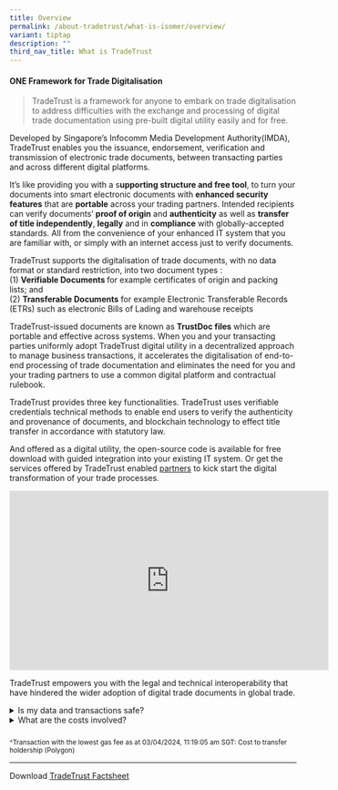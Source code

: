 ```yaml
---
title: Overview
permalink: /about-tradetrust/what-is-isomer/overview/
variant: tiptap
description: ""
third_nav_title: What is TradeTrust
---
```

<h4>ONE Framework for Trade Digitalisation</h4>
<p></p>
<blockquote>
<p>TradeTrust is a<strong> </strong>framework<strong> </strong>for anyone
to embark on trade digitalisation to address difficulties with the exchange
and processing of digital trade documentation using pre-built digital utility
easily and for free.</p>
</blockquote>
<p>Developed by Singapore’s Infocomm Media Development Authority(IMDA), TradeTrust
enables you the issuance, endorsement, verification and transmission of
electronic trade documents, between transacting parties and across different
digital platforms.</p>
<p>It’s like providing you with a s<strong>upporting structure and free tool</strong>,
to turn your documents into smart electronic documents with <strong>enhanced security features</strong> that
are <strong>portable</strong> across your trading partners. Intended recipients
can verify documents’ <strong>proof of origin</strong> and <strong>authenticity</strong> as
well as <strong>transfer of title independently</strong>, <strong>legally</strong> and
in <strong>compliance</strong> with globally-accepted standards. All from
the convenience of your enhanced IT system that you are familiar with,
or simply with an internet access just to verify documents.</p>
<p>TradeTrust supports the digitalisation of trade documents, with no data
format or standard restriction, into two document types :
<br>(1) <strong>Verifiable Documents </strong>for example certificates of origin
and packing lists; and
<br>(2) <strong>Transferable Documents</strong> for example Electronic Transferable
Records (ETRs) such as electronic Bills of Lading and warehouse receipts</p>
<p>TradeTrust-issued documents are known as <strong>TrustDoc files</strong> which
are portable and effective across systems. When you and your transacting
parties uniformly adopt TradeTrust digital utility in a decentralized approach
to manage business transactions, it accelerates the digitalisation of end-to-end
processing of trade documentation and eliminates the need for you and your
trading partners to use a common digital platform and contractual rulebook.</p>
<p>TradeTrust provides three key functionalities. TradeTrust uses verifiable
credentials technical methods to enable end users to verify the authenticity
and provenance of documents, and blockchain technology to effect title
transfer in accordance with statutory law.</p>
<p>And offered as a digital utility, the open-source code is available for
free download with guided integration into your existing IT system. Or
get the services offered by TradeTrust enabled <a href="https://www.tradetrust.io/partners" rel="noopener noreferrer nofollow" target="_blank">partners</a> to kick start the
digital transformation of your trade processes.</p>
<p></p>
<p></p>
<p></p>
<p></p>
<div class="iframe-wrapper">
<iframe height="315" width="560" allowfullscreen="true" frameborder="0" src="https://www.youtube.com/embed/-YD21elPXxs?si=LxoZxvBo5JkQJvfI"></iframe>
</div>
<p></p>
<p></p>
<p>TradeTrust empowers you with the legal and technical interoperability
that have hindered the wider adoption of digital trade documents in global
trade.</p>
<p></p>
<div data-type="detailGroup" class="isomer-accordion-group isomer-accordion isomer-accordion-white">
<details class="isomer-details">
<summary>Is my data and transactions safe?</summary>
<div data-type="detailsContent" class="isomer-details-content">
<p>Your data is not written into the public blockchain so as to preserves
data confidentiality. Only the title ownership is recorded on any one of
the blockchain(Ethereum, Polygon, XDC or Stability) for title documents.
<br>You can trust the security and reliability of your transactions, as the
TradeTrust's security assessment was conducted comprehensively by a third-party
specialist - Ernst &amp; Young.</p>
</div>
</details>
</div>
<div data-type="detailGroup" class="isomer-accordion-group isomer-accordion isomer-accordion-white">
<details class="isomer-details">
<summary>What are the costs involved?</summary>
<div data-type="detailsContent" class="isomer-details-content">
<p>TradeTrust is free to use for all, anyone can implement using TradeTrust
source code!
<br>Cost of Operation (gas fee):
<br>(1) Verifiable Documents - no gas fee for issuance unless you need to
issue them in batch or revoke documents.
<br>(2) Transferable Documents - gas fee varies with the role you are in the
supply chain, trade document type and blockchain network. Can be as low
as $0.01^ per transaction for transfer of holdership on Polygon. Read more
about the Costs.</p>
</div>
</details>
</div>
<h5></h5>
<p></p>
<p><sup>^Transaction with the lowest gas fee as at 03/04/2024, 11:19:05 am SGT: Cost to transfer holdership (Polygon)</sup>
</p>
<p></p>
<p></p>
<hr>
<p>Download <a href="/files/TradeTrust_Factsheet.pdf" rel="noopener noreferrer nofollow" target="_blank">TradeTrust Factsheet</a>
</p>
<p></p>
